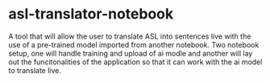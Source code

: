# asl-translator-notebook
A tool that will allow the user to translate ASL into sentences live with the use of a pre-trained model imported from another notebook. Two notebook setup, one will handle training and upload of ai modle and another will lay out the funcitonalities of the application so that it can work with the ai model to translate live. 
